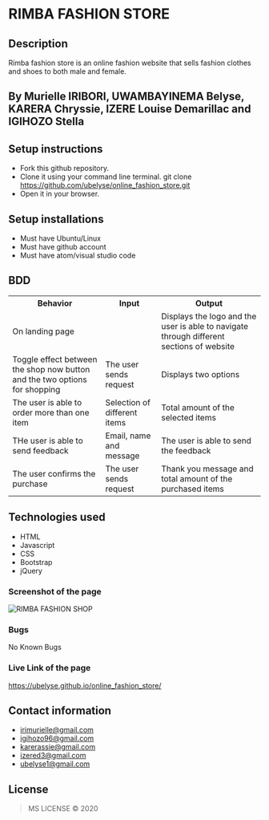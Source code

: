 # RIMBA FASHION STORE
## Description
Rimba fashion store is an online fashion website that sells fashion clothes and shoes to both male and female.
## By Murielle IRIBORI,  UWAMBAYINEMA Belyse, KARERA Chryssie, IZERE Louise Demarillac and IGIHOZO Stella
## Setup instructions
* Fork this github repository.
* Clone it using your command line terminal. git clone https://github.com/ubelyse/online_fashion_store.git
* Open it in your browser.
## Setup installations
* Must have Ubuntu/Linux
* Must have github account
* Must have atom/visual studio code
## BDD
<table>
    <tr>
      <th>Behavior</th> 
      <th>Input</th> 
      <th>Output</th>   
    </tr>
    <tr>
        <td>On landing page</td>
        <td></td>
        <td>Displays the logo and the user is able to navigate through different sections of website</td>
    </tr> 
    <tr>
        <td>Toggle effect between the shop now button and the two options for shopping</td>
        <td>The user sends request</td>
        <td>Displays two options</td>
    </tr>
    <tr>
        <td>The user is able to order more than one item</td>
        <td>Selection of different items</td>
        <td>Total amount of the selected items</td>
    </tr>
    <tr>
        <td>THe user is able to send feedback</td>
        <td>Email, name and message</td>
        <td>The user is able to send the feedback</td>
    </tr>
    <tr>
        <td>The user confirms the purchase</td>
        <td>The user sends request</td>
        <td>Thank you message and total amount of the purchased items</td>
    </tr>
</table>

## Technologies used
* HTML
* Javascript
* CSS
* Bootstrap
* jQuery
### Screenshot of the page
![RIMBA FASHION SHOP](imgs/Rimba.png)
### Bugs
No Known Bugs
### Live Link of the page
https://ubelyse.github.io/online_fashion_store/
## Contact information
* irimurielle@gmail.com
* igihozo96@gmail.com
* karerassie@gmail.com
* izered3@gmail.com
* ubelyse1@gmail.com
## License
>MS LICENSE &copy; 2020